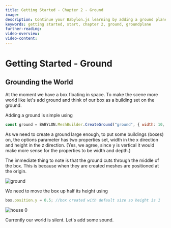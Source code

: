 ```yaml
---
title: Getting Started - Chapter 2 - Ground
image:
description: Continue your Babylon.js learning by adding a ground plane to your scene.
keywords: getting started, start, chapter 2, ground, groundplane
further-reading:
video-overview:
video-content:
---
```


# Getting Started - Ground

## Grounding the World

At the moment we have a box floating in space. To make the scene more world like let's add ground and think of our box as a building set on the ground.

Adding a ground is simple using

```javascript
const ground = BABYLON.MeshBuilder.CreateGround("ground", { width: 10, height: 10 });
```

As we need to create a ground large enough, to put some buildings (boxes) on, the options parameter has two properties set, width in the x direction and height in the z direction. (Yes, we agree, since y is vertical it would make more sense for the properties to be width and depth.)

<Playground id="#KBS9I5#67" title="Adding a Ground Playground" description="A playground showing how to add a basic ground plane to your scene." image="/img/playgroundsAndNMEs/gettingStartedGround.jpg"/>

The immediate thing to note is that the ground cuts through the middle of the box. This is because when they are created meshes are positioned at the origin.

![ground](/img/getstarted/ground.png)

We need to move the box up half its height using

```javascript
box.position.y = 0.5; //box created with default size so height is 1
```

<Playground id="#KBS9I5#66" title="Adjusting the Box position." description="A playground showing how to adjust the position of the box." image="/img/playgroundsAndNMEs/gettingStartedGround.jpg"/>

![house 0](/img/getstarted/house0.png)

Currently our world is silent. Let's add some sound.
